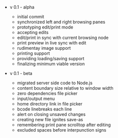 - v 0.1 - alpha  
    - initial commit  
    - synchronized left and right browsing panes  
    - prototyping edit/print mode   
    - accepting edits  
    - edit/print in sync with current browsing node  
    - print preview in live sync with edit  
    - rudimentay image support  
    - printing support  
    - providing loading/saving support  
    - finalizing minimum viable version  

- v 0.1 - beta  
    - migrated server side code to Node.js  
    - content boundary size relative to window width  
    - zero dependencies file picker  
    - input/output menu  
    - home directory link in file picker  
    - bcode linebreaks each line  
    - alert on closing unsaved changes  
    - creating new file ignites save-as  
    - remembering print pane scrolltop after editing  
    - excluded spaces before interpunction signs  
